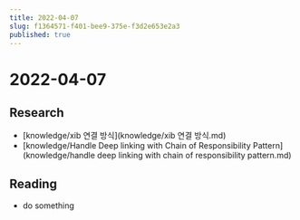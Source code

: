 ```yaml
---
title: 2022-04-07
slug: f1364571-f401-bee9-375e-f3d2e653e2a3
published: true
---
```


# 2022-04-07

## Research

* \[knowledge/xib 연결 방식\](knowledge/xib 연결 방식.md)
* \[knowledge/Handle Deep linking with Chain of Responsibility Pattern\](knowledge/handle deep linking with chain of responsibility pattern.md)

## Reading

* do something
